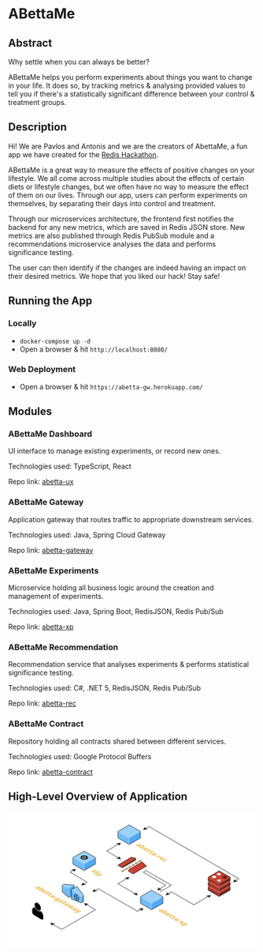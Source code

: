# ABettaMe

## Abstract

Why settle when you can always be better? 

ABettaMe helps you perform experiments about things you want to change in your life. It does so, by tracking metrics & analysing provided values to tell you if there's a statistically significant difference between your control & treatment groups.

## Description

Hi! We are Pavlos and Antonis and we are the creators of AbettaMe, a fun app we have created for the [Redis Hackathon](https://redislabs.com/hackathon-2021/).

ABettaMe is a great way to measure the effects of positive changes on your lifestyle. We all come across multiple studies about the effects of certain diets or lifestyle changes, but we often have no way to measure the effect of them on our lives. Through our app, users can perform experiments on themselves, by separating their days into control and treatment. 

Through our microservices architecture, the frontend first notifies the backend for any new metrics, which are saved in Redis JSON store. New metrics are also published through Redis PubSub module and a recommendations microservice analyses the data and performs significance testing.

The user can then identify if the changes are indeed having an impact on their desired metrics.
We hope that you liked our hack! Stay safe!

## Running the App

### Locally

- `docker-compose up -d`
- Open a browser & hit `http://localhost:8080/`

### Web Deployment

- Open a browser & hit `https://abetta-gw.herokuapp.com/`

## Modules

### ABettaMe Dashboard

UI interface to manage existing experiments, or record new ones.

Technologies used: TypeScript, React

Repo link: [abetta-ux](https://github.com/ABettaMe/abetta-ux)

### ABettaMe Gateway

Application gateway that routes traffic to appropriate downstream services.

Technologies used: Java, Spring Cloud Gateway

Repo link: [abetta-gateway](https://github.com/ABettaMe/abetta-gateway)

### ABettaMe Experiments

Microservice holding all business logic around the creation and management of experiments.

Technologies used: Java, Spring Boot, RedisJSON, Redis Pub/Sub

Repo link: [abetta-xp](https://github.com/ABettaMe/abetta-xp)

### ABettaMe Recommendation

Recommendation service that analyses experiments & performs statistical significance testing.

Technologies used: C#, .NET 5, RedisJSON, Redis Pub/Sub

Repo link: [abetta-rec](https://github.com/ABettaMe/abetta-rec)

### ABettaMe Contract

Repository holding all contracts shared between different services.

Technologies used: Google Protocol Buffers

Repo link: [abetta-contract](https://github.com/ABettaMe/abetta-contract)

## High-Level Overview of Application

![ABettaMe App](abettame.png)